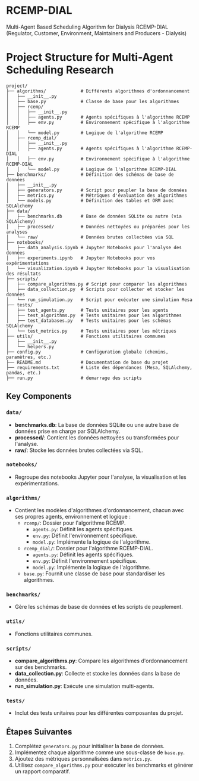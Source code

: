 # RCEMP-DIAL
Multi-Agent Based Scheduling Algorithm for Dialysis
RCEMP-DIAL (Regulator, Customer, Environment, Maintainers and Producers - Dialysis)

# Project Structure for Multi-Agent Scheduling Research

```plaintext
project/
├── algorithms/             # Différents algorithmes d'ordonnancement
│   ├── __init__.py
│   ├── base.py             # Classe de base pour les algorithmes
│   ├── rcemp/
│   │   ├── __init__.py
│   │   ├── agents.py       # Agents spécifiques à l'algorithme RCEMP
│   │   ├── env.py          # Environnement spécifique à l'algorithme RCEMP
│   │   └── model.py        # Logique de l'algorithme RCEMP
│   ├── rcemp_dial/
│   │   ├── __init__.py
│   │   ├── agents.py       # Agents spécifiques à l'algorithme RCEMP-DIAL
│   │   ├── env.py          # Environnement spécifique à l'algorithme RCEMP-DIAL
│   │   └── model.py        # Logique de l'algorithme RCEMP-DIAL
├── benchmarks/             # Définition des schémas de base de données
│   ├── __init__.py
│   ├── generators.py       # Script pour peupler la base de données
│   ├── metrics.py          # Métriques d'évaluation des algorithmes
│   └── models.py           # Définition des tables et ORM avec SQLAlchemy
├── data/
│   ├── benchmarks.db       # Base de données SQLite ou autre (via SQLAlchemy)
│   ├── processed/          # Données nettoyées ou préparées pour les analyses
│   └── raw/                # Données brutes collectées via SQL
├── notebooks/
│   ├── data_analysis.ipynb # Jupyter Notebooks pour l'analyse des données
│   ├── experiments.ipynb   # Jupyter Notebooks pour vos expérimentations
│   └── visualization.ipynb # Jupyter Notebooks pour la visualisation des résultats
├── scripts/
│   ├── compare_algorithms.py # Script pour comparer les algorithmes
│   ├── data_collection.py  # Scripts pour collecter et stocker les données
│   └── run_simulation.py   # Script pour exécuter une simulation Mesa
├── tests/
│   ├── test_agents.py      # Tests unitaires pour les agents
│   ├── test_algorithms.py  # Tests unitaires pour les algorithmes
│   ├── test_databases.py   # Tests unitaires pour les schémas SQLAlchemy
│   └── test_metrics.py     # Tests unitaires pour les métriques
├── utils/                  # Fonctions utilitaires communes
│   ├── __init__.py
│   └── helpers.py
├── config.py               # Configuration globale (chemins, paramètres, etc.)
├── README.md               # Documentation de base du projet
├── requirements.txt        # Liste des dépendances (Mesa, SQLAlchemy, pandas, etc.)
├── run.py                  # demarrage des scripts
```

## Key Components

### `data/`
- **benchmarks.db**: La base de données SQLite ou une autre base de données prise en charge par SQLAlchemy.
- **processed/**: Contient les données nettoyées ou transformées pour l'analyse.
- **raw/**: Stocke les données brutes collectées via SQL.

### `notebooks/`
- Regroupe des notebooks Jupyter pour l'analyse, la visualisation et les expérimentations.

### `algorithms/`
- Contient les modèles d'algorithmes d'ordonnancement, chacun avec ses propres agents, environnement et logique :
  - `rcemp/`: Dossier pour l'algorithme RCEMP.
    - `agents.py`: Définit les agents spécifiques.
    - `env.py`: Définit l'environnement spécifique.
    - `model.py`: Implémente la logique de l'algorithme.
  - `rcemp_dial/`: Dossier pour l'algorithme RCEMP-DIAL.
    - `agents.py`: Définit les agents spécifiques.
    - `env.py`: Définit l'environnement spécifique.
    - `model.py`: Implémente la logique de l'algorithme.
  - `base.py`: Fournit une classe de base pour standardiser les algorithmes.

### `benchmarks/`
- Gère les schémas de base de données et les scripts de peuplement.

### `utils/`
- Fonctions utilitaires communes.

### `scripts/`
- **compare_algorithms.py**: Compare les algorithmes d'ordonnancement sur des benchmarks.
- **data_collection.py**: Collecte et stocke les données dans la base de données.
- **run_simulation.py**: Exécute une simulation multi-agents.

### `tests/`
- Inclut des tests unitaires pour les différentes composantes du projet.

## Étapes Suivantes
1. Complétez `generators.py` pour initialiser la base de données.
2. Implémentez chaque algorithme comme une sous-classe de `base.py`.
3. Ajoutez des métriques personnalisées dans `metrics.py`.
4. Utilisez `compare_algorithms.py` pour exécuter les benchmarks et générer un rapport comparatif.
